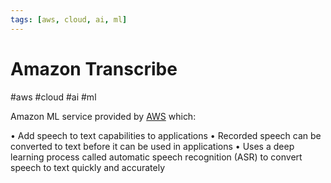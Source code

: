 ```yaml
---
tags: [aws, cloud, ai, ml]
---
```

# Amazon Transcribe
#aws #cloud #ai #ml

Amazon ML service provided by [AWS](Cloud%20Computing/AWS/AWS.md) which:

• Add speech to text capabilities to applications
• Recorded speech can be converted to text before it
can be used in applications
• Uses a deep learning process called automatic
speech recognition (ASR) to convert speech to text
quickly and accurately
